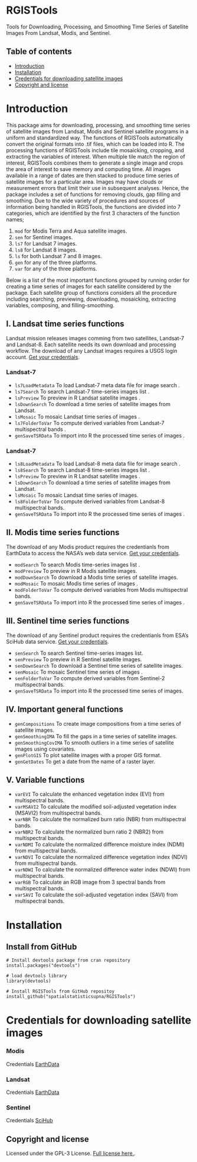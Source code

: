 # RGISTools
Tools for Downloading, Processing, and Smoothing Time Series of Satellite Images From Landsat, Modis, and Sentinel.

## Table of contents

- [Introduction](#introduction)
- [Installation](#instalation)
- [Credentials for downloading satellite images](#credentials-for-downloading-satellite-images)
- [Copyright and license](#copyright-and-license)


# Introduction
This package aims for downloading, processing, and smoothing time series of satellite images from 
Landsat, Modis and Sentinel satellite programs in a uniform and standardized way. The functions of 
RGISTools automatically convert the original formats into .tif files, which can be loaded into R. 
The processing functions of RGISTools include tile mosaicking, cropping, and extracting the variables 
of interest. When multiple tile match the region of interest, RGISTools combines them to generate a 
single image and crops the area of interest to save memory and computing time. All images available 
in a range of dates are then stacked to produce time series of satellite images for a particular area. 
Images may have clouds or measurement errors that limit their use in subsequent analyses. Hence, the 
package includes a set of functions for removing clouds, gap filling and smoothing. Due to the wide 
variety of procedures and sources of information being handled in RGISTools, the functions are divided 
into 7 categories, which are identified by the first 3 characters of the function names; 

1. ```mod``` for Modis Terra and Aqua satellite images.
2. ```sen``` for Sentinel images.
3. ```ls7``` for Landsat 7 images.
4. ```ls8``` for Landsat 8 images.
5. ```ls``` for both Landsat 7 and 8 images.
6. ```gen``` for any of the three platforms.
7. ```var``` for any of the three platforms.

Below is a list of the most important functions grouped by running order for creating a time series of
images for each satellite considered by the package.
Each satellite group of functions considers all the procedure including searching, previewing, 
downloading, mosaicking, extracting variables, composing, and filling-smoothing.

## I. Landsat time series functions
Landsat mission releases images comming from two satellites, Landsat-7 and Landsat-8. Each satellite needs its own 
download and processing workflow. The download of any Landsat images requires a USGS login account. 
[Get your credentials](https://ers.cr.usgs.gov/register/).

### Landsat-7

* ```ls7LoadMetadata``` To load Landsat-7 meta data file for image search .
* ```ls7Search``` To search Landsat-7 time-series images list .
* ```lsPreview``` To preview in R Landsat satellite images .
* ```lsDownSearch``` To download a time series of satellite images from Landsat.
* ```lsMosaic``` To mosaic Landsat time series of images .
* ```ls7FolderToVar``` To compute derived variables from Landsat-7 multispectral bands .
* ```genSaveTSRData``` To import into R the processed time series of images .

### Landsat-7
* ```ls8LoadMetadata``` To load Landsat-8 meta data file for image search .
* ```ls8Search``` To search Landsat-8 time-series images list .
* ```lsPreview``` To preview in R Landsat satellite images .
* ```lsDownSearch``` To download a time series of satellite images from Landsat.
* ```lsMosaic```  To mosaic Landsat time series of images.
* ```ls8FolderToVar``` To compute derived variables from Landsat-8 multispectral bands.
* ```genSaveTSRData``` To import into R the processed time series of images .

## II. Modis time series functions
The download of any Modis product requires the credentianls from EarthData to access the NASA’s web data service. 
[Get your credentials](https://urs.earthdata.nasa.gov/users/new).
* ```modSearch``` To search Modis time-series images list .
* ```modPreview``` To preview in R Modis satellite images.
* ```modDownSearch``` To download a Modis time series of satellite images.
* ```modMosaic``` To mosaic Modis time series of images .
* ```modFolderToVar``` To compute derived variables from Modis multispectral bands.
* ```genSaveTSRData``` To import into R the processed time series of images .

## III. Sentinel time series functions
The download of any Sentinel product requires the credentianls from ESA’s SciHub data service.
[Get your credentials](https://scihub.copernicus.eu/dhus/#/self-registration).
* ```senSearch``` To search Sentinel time-series images list.
* ```senPreview``` To preview in R Sentinel satellite images.
* ```senDownSearch``` To download a Sentinel time series of satellite images.
* ```senMosaic``` To mosaic Sentinel time series of images .
* ```senFolderToVar``` To compute derived variables from Sentinel-2 multispectral bands.
* ```genSaveTSRData``` To import into R the processed time series of images.

## IV. Important general functions
* ```genCompositions``` To create image compositions from a time series of satellite images.
* ```genSmoothingIMA``` To fill the gaps in a time series of satellite images.
* ```genSmoothingCovIMA``` To smooth outliers in a time series of satellite images using covariates.
* ```genPlotGIS``` To plot satellite images with a proper GIS format.
* ```genGetDates``` To get a date from the name of a raster layer.


## V. Variable functions
* ```varEVI``` To calculate the enhanced vegetation index (EVI) from multispectral bands.
* ```varMSAVI2``` To calculate the modified soil-adjusted vegetation index (MSAVI2) from multispectral bands.
* ```varNBR``` To calculate the normalized burn ratio (NBR) from multispectral bands.
* ```varNBR2``` To calculate the normalized burn ratio 2 (NBR2) from multispectral bands.
* ```varNDMI``` To calculate the normalized difference moisture index (NDMI) from multispectral bands.
* ```varNDVI``` To calculate the normalized difference vegetation index (NDVI) from multispectral bands.
* ```varNDWI```  To calculate the normalized difference water index (NDWI) from multispectral bands.
* ```varRGB```  To calculate an RGB image from 3 spectral bands from multispectral bands.
* ```varSAVI```  To calculate the soil-adjusted vegetation index (SAVI) from multispectral bands.


# Installation

## Install from GitHub
```
# Install devtools package from cran repository
install.packages("devtools")

# load devtools library
library(devtools)

# Install RGISTools from GitHub repositoy
install_github("spatialstatisticsupna/RGISTools")
```

# Credentials for downloading satellite images

### Modis
Credentials [EarthData](https://ers.cr.usgs.gov/register/) 

### Landsat
Credentials [EarthData](https://ers.cr.usgs.gov/register/) 

### Sentinel
Credentials [SciHub](https://scihub.copernicus.eu/dhus/#/self-registration) 

## Copyright and license
Licensed under the GPL-3 License. [Full license here.](https://github.com/spatialstatisticsupna/RGISTools/blob/master/LICENSE.md).